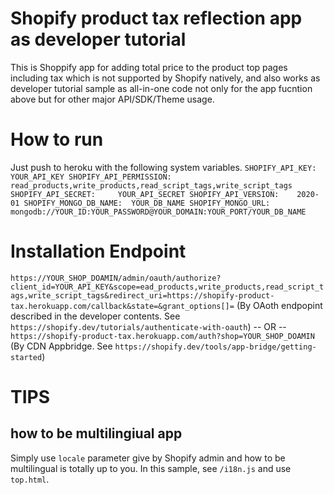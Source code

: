 # Shopify product tax reflection app as developer tutorial
This is Shoppify app for adding total price to the product top pages including tax which is not supported by Shopify natively, and 
also works as developer tutorial sample as all-in-one code not only for the app fucntion above but for other major API/SDK/Theme usage.

# How to run
Just push to heroku with the following system variables.
`
SHOPIFY_API_KEY:        YOUR_API_KEY
SHOPIFY_API_PERMISSION: read_products,write_products,read_script_tags,write_script_tags
SHOPIFY_API_SECRET:     YOUR_API_SECRET
SHOPIFY_API_VERSION:    2020-01
SHOPIFY_MONGO_DB_NAME:  YOUR_DB_NAME
SHOPIFY_MONGO_URL:      mongodb://YOUR_ID:YOUR_PASSWORD@YOUR_DOMAIN:YOUR_PORT/YOUR_DB_NAME
`

# Installation Endpoint
`https://YOUR_SHOP_DOAMIN/admin/oauth/authorize?client_id=YOUR_API_KEY&scope=ead_products,write_products,read_script_tags,write_script_tags&redirect_uri=https://shopify-product-tax.herokuapp.com/callback&state=&grant_options[]=` 
(By OAoth endpopint described in the developer contents. See `https://shopify.dev/tutorials/authenticate-with-oauth`)
-- OR --
`https://shopify-product-tax.herokuapp.com/auth?shop=YOUR_SHOP_DOAMIN` 
(By CDN Appbridge. See `https://shopify.dev/tools/app-bridge/getting-started`)

# TIPS
## how to be multilingiual app
Simply use `locale` parameter give by Shopify admin and how to be multilingual is totally up to you. 
In this sample, see `/i18n.js` and use `top.html`.
